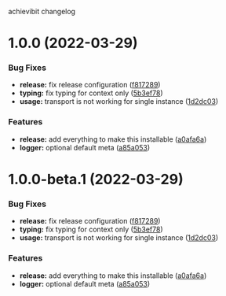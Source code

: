 achievibit changelog

# 1.0.0 (2022-03-29)


### Bug Fixes

* **release:** fix release configuration ([f817289](https://github.com/Kibibit/nestjs-winston/commit/f817289f752655b5fdfcb4dadb0e758141b35479))
* **typing:** fix typing for context only ([5b3ef78](https://github.com/Kibibit/nestjs-winston/commit/5b3ef7827224b6fa43d6a0087787017d59dfdc0c))
* **usage:** transport is not working for single instance ([1d2dc03](https://github.com/Kibibit/nestjs-winston/commit/1d2dc03ec449ac499fce91c0a98fdda827567d39))


### Features

* **release:** add everything to make this installable ([a0afa6a](https://github.com/Kibibit/nestjs-winston/commit/a0afa6a5e861d77a2f047d0ba300fa276fd96acf))
* **logger:** optional default meta ([a85a053](https://github.com/Kibibit/nestjs-winston/commit/a85a053e8ea949db5f5b6a8c4dee12c36a67913f))

# 1.0.0-beta.1 (2022-03-29)


### Bug Fixes

* **release:** fix release configuration ([f817289](https://github.com/Kibibit/nestjs-winston/commit/f817289f752655b5fdfcb4dadb0e758141b35479))
* **typing:** fix typing for context only ([5b3ef78](https://github.com/Kibibit/nestjs-winston/commit/5b3ef7827224b6fa43d6a0087787017d59dfdc0c))
* **usage:** transport is not working for single instance ([1d2dc03](https://github.com/Kibibit/nestjs-winston/commit/1d2dc03ec449ac499fce91c0a98fdda827567d39))


### Features

* **release:** add everything to make this installable ([a0afa6a](https://github.com/Kibibit/nestjs-winston/commit/a0afa6a5e861d77a2f047d0ba300fa276fd96acf))
* **logger:** optional default meta ([a85a053](https://github.com/Kibibit/nestjs-winston/commit/a85a053e8ea949db5f5b6a8c4dee12c36a67913f))
